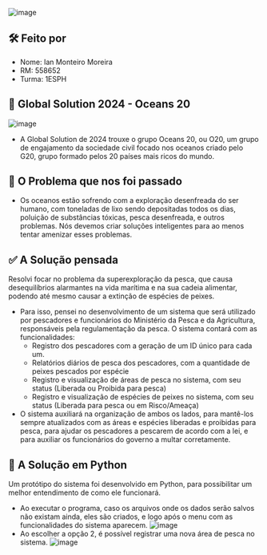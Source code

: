 ![image](https://github.com/ianmonteirom/Global-Solution-1/assets/152393807/46647c82-d38e-4eda-9b06-427c9310aa18)

## 🛠️ Feito por 
- Nome: Ian Monteiro Moreira
- RM: 558652
- Turma: 1ESPH


## 🌊 Global Solution 2024 - Oceans 20
![image](https://github.com/ianmonteirom/Global-Solution-1/assets/152393807/cd0f232b-7ec5-4c27-a365-936b33f83c72)
- A Global Solution de 2024 trouxe o grupo Oceans 20, ou O20, um grupo de engajamento da sociedade civil focado nos oceanos criado pelo G20, grupo formado pelos 20 países mais ricos do mundo.

## 🤔 O Problema que nos foi passado
- Os oceanos estão sofrendo com a exploração desenfreada do ser humano, com toneladas de lixo sendo depositadas todos os dias, poluição de substâncias tóxicas, pesca desenfreada, e outros problemas. Nós devemos criar soluções inteligentes para ao menos tentar amenizar esses problemas.
  
## ✅ A Solução pensada
Resolvi focar no problema da superexploração da pesca, que causa desequilíbrios alarmantes na vida marítima e na sua cadeia alimentar, podendo até mesmo causar a extinção de espécies de peixes.
- Para isso, pensei no desenvolvimento de um sistema que será utilizado por pescadores e funcionários do Ministério da Pesca e da Agricultura, responsáveis pela regulamentação da pesca. O sistema contará com as funcionalidades:
  - Registro dos pescadores com a geração de um ID único para cada um.
  - Relatórios diários de pesca dos pescadores, com a quantidade de peixes pescados por espécie
  - Registro e visualização de áreas de pesca no sistema, com seu status (Liberada ou Proibida para pesca)
  - Registro e visualização de espécies de peixes no sistema, com seu status (Liberada para pesca ou em Risco/Ameaça)
- O sistema auxiliará na organização de ambos os lados, para mantê-los sempre atualizados com as áreas e espécies liberadas e proibidas para pesca, para ajudar os pescadores a pescarem de acordo com a lei, e para auxiliar os funcionários do governo a multar corretamente.

## 🐍 A Solução em Python
Um protótipo do sistema foi desenvolvido em Python, para possibilitar um melhor entendimento de como ele funcionará.
- Ao executar o programa, caso os arquivos onde os dados serão salvos não existam ainda, eles são criados, e logo após o menu com as funcionalidades do sistema aparecem.
![image](https://github.com/ianmonteirom/Global-Solution-1/assets/152393807/19f9e575-c498-47cc-99a4-1d1f674f3216)
- Ao escolher a opção 2, é possível registrar uma nova área de pesca no sistema.
![image](https://github.com/ianmonteirom/Global-Solution-1/assets/152393807/ec5bc545-322e-433b-b01c-bbc8972be4b2)
